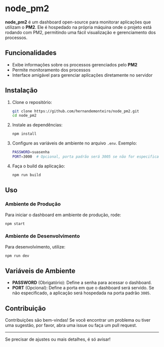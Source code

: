 # node_pm2

**node_pm2** é um dashboard open-source para monitorar aplicações que utilizam o **PM2**. Ele é hospedado na própria máquina onde o projeto está rodando com PM2, permitindo uma fácil visualização e gerenciamento dos processos.

## Funcionalidades

- Exibe informações sobre os processos gerenciados pelo **PM2**
- Permite monitoramento dos processos
- Interface amigável para gerenciar aplicações diretamente no servidor
<!-- TODO: ADICIONAR FUNÇÕES DE REINICIAR O PROJETO ou PARAR -->

## Instalação

1. Clone o repositório:

   ```bash
   git clone https://github.com/hernandemonteiro/node_pm2.git
   cd node_pm2
   ```

2. Instale as dependências:

   ```bash
   npm install
   ```

3. Configure as variáveis de ambiente no arquivo `.env`. Exemplo:

   ```bash
   PASSWORD=suasenha
   PORT=3000  # Opcional, porta padrão será 3005 se não for especificada
   ```

4. Faça o build da aplicação:

   ```bash
   npm run build
   ```

## Uso

### Ambiente de Produção

Para iniciar o dashboard em ambiente de produção, rode:

```bash
npm start
```

### Ambiente de Desenvolvimento

Para desenvolvimento, utilize:

```bash
npm run dev
```

## Variáveis de Ambiente

- **PASSWORD** (Obrigatório): Define a senha para acessar o dashboard.
- **PORT** (Opcional): Define a porta em que o dashboard será servido. Se não especificado, a aplicação será hospedada na porta padrão `3005`.

## Contribuição

Contribuições são bem-vindas! Se você encontrar um problema ou tiver uma sugestão, por favor, abra uma issue ou faça um pull request.

---

Se precisar de ajustes ou mais detalhes, é só avisar!
